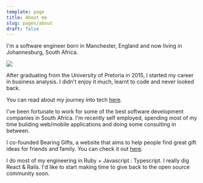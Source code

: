 ```yaml
---
template: page
title: About me
slug: pages/about
draft: false
---
```

I'm a software engineer born in Manchester, England and now living in Johannesburg, South Africa.

![](/media/matt.jpeg)

After graduating from the University of Pretoria in 2015, I started my career in business analysis. I didn't enjoy it much, learnt to code and never looked back.

You can read about my journey into tech [here](https://www.offerzen.com/blog/taking-the-leap-business-analyst-turns-developer).

I've been fortunate to work for some of the best software development companies in South Africa. I'm recently self employed, spending most of my time building web/mobile applications and doing some consulting in between.

I co-founded Bearing Gifts, a website that aims to help people find great gift ideas for friends and family. You can check it out [here](https://bearinggifts.com.au).

I do most of my engineering in Ruby + Javascript : Typescript. I really dig React & Rails. I'd like to start making time to give back to the open source community soon.
